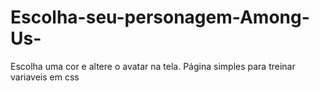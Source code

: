 # Escolha-seu-personagem-Among-Us-
Escolha uma cor e altere o avatar na tela.
Página simples para treinar variaveis em css
